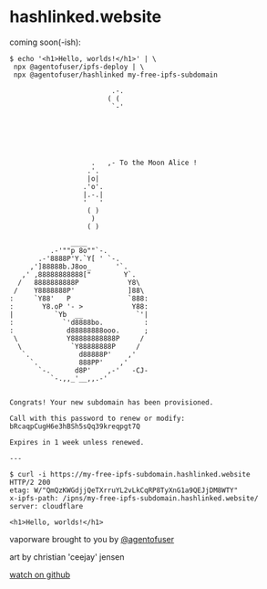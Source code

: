 # hashlinked.website

coming soon(-ish):

```
$ echo '<h1>Hello, worlds!</h1>' | \
 npx @agentofuser/ipfs-deploy | \
 npx @agentofuser/hashlinked my-free-ipfs-subdomain

                         .-.
                        ( (
                         `-'






                    .   ,- To the Moon Alice !
                   .'.
                   |o|
                  .'o'.
                  |.-.|
                  '   '
                   ( )
                    )
                   ( )

               ____
          .-'""p 8o""`-.
       .-'8888P'Y.`Y[ ' `-.
     ,']88888b.J8oo_      '`.
   ,' ,88888888888["        Y`.
  /   8888888888P            Y8\
 /    Y8888888P'             ]88\
:     `Y88'   P              `888:
:       Y8.oP '- >            Y88:
|          `Yb  __             `'|
:            `'d8888bo.          :
:             d88888888ooo.      ;
 \            Y88888888888P     /
  \            `Y88888888P     /
   `.            d88888P'    ,'
     `.          888PP'    ,'
       `-.      d8P'    ,-'   -CJ-
          `-.,,_'__,,.-'


Congrats! Your new subdomain has been provisioned.

Call with this password to renew or modify:
bRcaqpCugH6e3hBSh5sQq39kreqpgt7Q

Expires in 1 week unless renewed.

---

$ curl -i https://my-free-ipfs-subdomain.hashlinked.website
HTTP/2 200
etag: W/"QmQzKWGdjjQeTXrruYL2vLkCqRP8TyXnG1a9QEJjDM8WTY"
x-ipfs-path: /ipns/my-free-ipfs-subdomain.hashlinked.website/
server: cloudflare

<h1>Hello, worlds!</h1>
```

vaporware brought to you by [@agentofuser](https://twitter.com/agentofuser)

art by christian 'ceejay' jensen

[watch on github](https://github.com/agentofuser/hashlinked.website "hashlinked.website")
